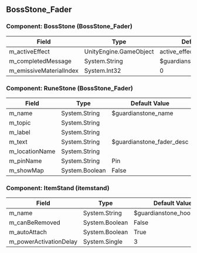 ## BossStone_Fader

### Component: BossStone (BossStone_Fader)

|Field|Type|Default Value|
|-----|----|-------------|
|m_activeEffect|UnityEngine.GameObject|active_effects|
|m_completedMessage|System.String|$guardianstone_trophyplaced|
|m_emissiveMaterialIndex|System.Int32|0|

### Component: RuneStone (BossStone_Fader)

|Field|Type|Default Value|
|-----|----|-------------|
|m_name|System.String|$guardianstone_name|
|m_topic|System.String||
|m_label|System.String||
|m_text|System.String|$guardianstone_fader_desc|
|m_locationName|System.String||
|m_pinName|System.String|Pin|
|m_showMap|System.Boolean|False|

### Component: ItemStand (itemstand)

|Field|Type|Default Value|
|-----|----|-------------|
|m_name|System.String|$guardianstone_hook_name|
|m_canBeRemoved|System.Boolean|False|
|m_autoAttach|System.Boolean|True|
|m_powerActivationDelay|System.Single|3|

